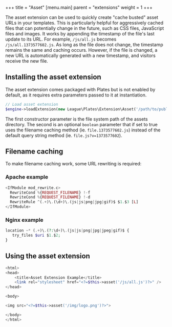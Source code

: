 +++
title = "Asset"
[menu.main]
parent = "extensions"
weight = 1
+++

The asset extension can be used to quickly create "cache busted" asset URLs in your templates. This is particularly helpful for aggressively cached files that can potentially change in the future, such as CSS files, JavaScript files and images. It works by appending the timestamp of the file's last update to its URL. For example, `/js/all.js` becomes `/js/all.1373577602.js`. As long as the file does not change, the timestamp remains the same and caching occurs. However, if the file is changed, a new URL is automatically generated with a new timestamp, and visitors receive the new file.

## Installing the asset extension

The asset extension comes packaged with Plates but is not enabled by default, as it requires extra parameters passed to it at instantiation.

~~~ php
// Load asset extension
$engine->loadExtension(new League\Plates\Extension\Asset('/path/to/public/assets/', true));
~~~

The first constructor parameter is the file system path of the assets directory. The second is an optional `boolean` parameter that if set to true uses the filename caching method (ie. `file.1373577602.js`) instead of the default query string method (ie. `file.js?v=1373577602`).

## Filename caching

To make filename caching work, some URL rewriting is required:

### Apache example
~~~ php
<IfModule mod_rewrite.c>
  RewriteCond %{REQUEST_FILENAME} !-f
  RewriteCond %{REQUEST_FILENAME} !-d
  RewriteRule ^(.+)\.(\d+)\.(js|js|png|jpg|gif)$ $1.$3 [L]
</IfModule>
~~~

### Nginx example

~~~ php
location ~* (.+)\.(?:\d+)\.(js|js|png|jpg|jpeg|gif)$ {
   try_files $uri $1.$2;
}
~~~

## Using the asset extension

~~~ php
<html>
<head>
    <title>Asset Extension Example</title>
    <link rel="stylesheet" href="<?=$this->asset('/js/all.js')?>" />
</head>

<body>

<img src="<?=$this->asset('/img/logo.png')?>">

</body>
</html>
~~~